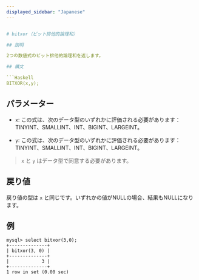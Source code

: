 ```yaml
---
displayed_sidebar: "Japanese"
---


# bitxor（ビット排他的論理和）

## 説明

2つの数値式のビット排他的論理和を返します。

## 構文

```Haskell
BITXOR(x,y);
```

## パラメーター

- `x`: この式は、次のデータ型のいずれかに評価される必要があります：TINYINT、SMALLINT、INT、BIGINT、LARGEINT。

- `y`: この式は、次のデータ型のいずれかに評価される必要があります：TINYINT、SMALLINT、INT、BIGINT、LARGEINT。

> `x` と `y` はデータ型で同意する必要があります。

## 戻り値

戻り値の型は `x` と同じです。いずれかの値がNULLの場合、結果もNULLになります。

## 例

```Plain Text
mysql> select bitxor(3,0);
+--------------+
| bitxor(3, 0) |
+--------------+
|            3 |
+--------------+
1 row in set (0.00 sec)
```